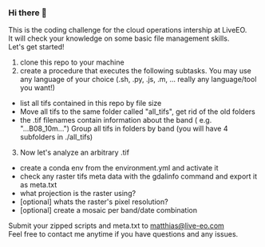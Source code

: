 ### Hi there 👋
This is the coding challenge for the cloud operations intership at LiveEO. \
It will check your knowledge on some basic file management skills. \
Let's get started!


1. clone this repo to your machine
2. create a procedure that executes the following subtasks. You may use any language of your choice (.sh, .py, .js, .m, ... really any language/tool you want!)  
* list all tifs contained in this repo by file size 
* Move all tifs to the same folder called "all_tifs", get rid of the old folders
* the .tif filenames contain information about the band ( e.g. "...B08_10m...") Group all tifs in folders by band (you will have 4 subfolders in ./all_tifs)
3. Now let's analyze an arbitrary .tif
* create a conda env from the environment.yml and activate it
* check any raster tifs meta data with the gdalinfo command and export it as meta.txt
* what projection is the raster using?  
* [optional] whats the raster's pixel resolution?
* [optional] create a mosaic per band/date combination


Submit your zipped scripts and meta.txt to matthias@live-eo.com \
Feel free to contact me anytime if you have questions and any issues.
